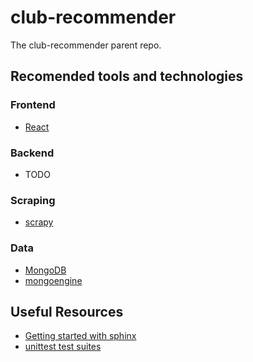 # club-recommender
The club-recommender parent repo.

## Recomended tools and technologies
### Frontend
- [React](https://reactjs.org/)

### Backend 
- TODO

### Scraping
- [scrapy](https://scrapy.org/)

### Data
- [MongoDB](https://www.mongodb.com/)
- [mongoengine](http://mongoengine.org)

## Useful Resources
- [Getting started with sphinx](https://www.sphinx-doc.org/en/master/usage/installation.html)
- [unittest test suites](https://docs.python.org/3/library/unittest.html#basic-example)
